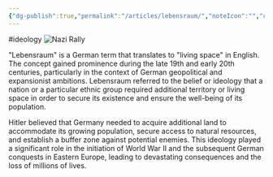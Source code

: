 ```yaml
---
{"dg-publish":true,"permalink":"/articles/lebensraum/","noteIcon":"","created":"2023-11-19T23:18:08.076+05:30"}
---
```


#ideology
![Nazi Rally](https://encrypted-tbn0.gstatic.com/images?q=tbn:ANd9GcQC17N5rf9XRrJanVbvsNm1C_qABbCF2O4Bj0tqtCQVYz2YdNof6cOSKAoyNjogw9UkLoM&usqp=CAU)

"Lebensraum" is a German term that translates to "living space" in English. The concept gained prominence during the late 19th and early 20th centuries, particularly in the context of German geopolitical and expansionist ambitions. Lebensraum referred to the belief or ideology that a nation or a particular ethnic group required additional territory or living space in order to secure its existence and ensure the well-being of its population.

Hitler believed that Germany needed to acquire additional land to accommodate its growing population, secure access to natural resources, and establish a buffer zone against potential enemies. This ideology played a significant role in the initiation of World War II and the subsequent German conquests in Eastern Europe, leading to devastating consequences and the loss of millions of lives.
